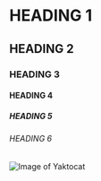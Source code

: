 # HEADING 1
## HEADING 2
### HEADING 3
#### HEADING 4
##### HEADING 5
###### HEADING 6

![Image of Yaktocat](https://octodex.github.com/images/yaktocat.png)
